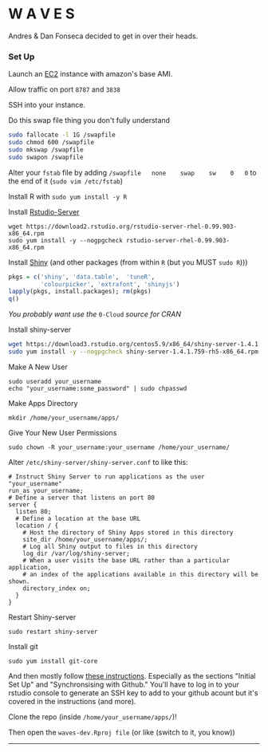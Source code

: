 # W A V E S

Andres & Dan Fonseca decided to get in over their heads.

### Set Up

Launch an [EC2][] instance with amazon's base AMI.

Allow traffic on port `8787` and `3838`

SSH into your instance.

Do this swap file thing you don't fully understand

```bash
sudo fallocate -l 1G /swapfile
sudo chmod 600 /swapfile
sudo mkswap /swapfile
sudo swapon /swapfile
```

Alter your `fstab` file by adding `/swapfile   none    swap    sw    0   0`
to the end of it (`sudo vim /etc/fstab`)

Install R  with `sudo yum install -y R`

Install [Rstudio-Server][]

```
wget https://download2.rstudio.org/rstudio-server-rhel-0.99.903-x86_64.rpm
sudo yum install -y --nogpgcheck rstudio-server-rhel-0.99.903-x86_64.rpm
```

Install [Shiny][] (and other packages (from within `R` (but you MUST `sudo R`)))

```r
pkgs = c('shiny', 'data.table',  'tuneR', 
         'colourpicker', 'extrafont', 'shinyjs')
lapply(pkgs, install.packages); rm(pkgs)
q()
```

*You probably want use the* `0-Cloud` *source for CRAN*

Install shiny-server

```bash
wget https://download3.rstudio.org/centos5.9/x86_64/shiny-server-1.4.1.759-rh5-x86_64.rpm
sudo yum install -y --nogpgcheck shiny-server-1.4.1.759-rh5-x86_64.rpm
```

Make A New User

```
sudo useradd your_username
echo "your_username:some_password" | sudo chpasswd
```

Make Apps Directory

`mkdir /home/your_username/apps/`

Give Your New User Permissions

`sudo chown -R your_username:your_username /home/your_username/`

Alter `/etc/shiny-server/shiny-server.conf` to like this:

```
# Instruct Shiny Server to run applications as the user "your_username"
run_as your_username;
# Define a server that listens on port 80
server {
  listen 80;
  # Define a location at the base URL
  location / {
    # Host the directory of Shiny Apps stored in this directory
    site_dir /home/your_username/apps/;
    # Log all Shiny output to files in this directory
    log_dir /var/log/shiny-server;
    # When a user visits the base URL rather than a particular application,
    # an index of the applications available in this directory will be shown.
    directory_index on;
  }
}
```

Restart Shiny-server

`sudo restart shiny-server`

Install git

`sudo yum install git-core`

And then mostly follow [these instructions][]. Especially as the sections 
"Initial Set Up" and "Synchronsising with Github." You'll have to log in to
your rstudio console to generate an SSH key to add to your github acount but
it's covered in the instructions (and more).

Clone the repo (inside `/home/your_username/apps/`)!

Then open the `waves-dev.Rproj file` (or like (switch to it, you know))






----------

<!-- links -->
[shiny]: http://shiny.rstudio.com/
[ec2]: http://aws.amazon.com/ec2/
[rstudio-server]: https://www.rstudio.com/products/rstudio/download-server/
[these instructions]: http://r-pkgs.had.co.nz/git.html

